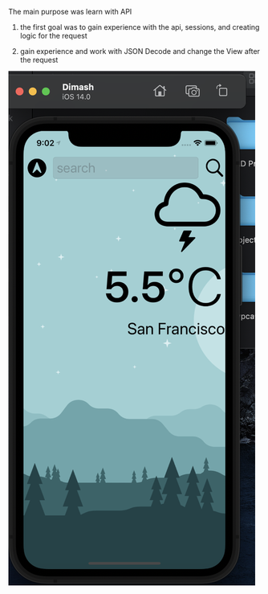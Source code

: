 The main purpose was learn with API

1. the first goal was to gain experience with the api, sessions, and creating logic for the request

2. gain experience and work with JSON Decode and change the View after the request 

![iamge](https://github.com/AltynbekDinmukhamed/Climat/blob/main/Climat/screenshots/Screenshot%202023-03-02%20at%2021.02.49.png)
